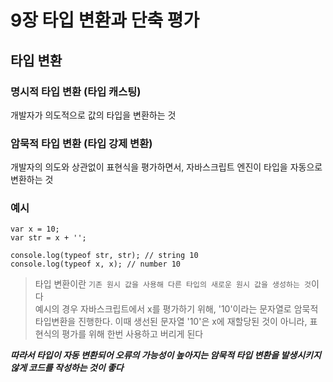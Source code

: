 # 9장 타입 변환과 단축 평가

## 타입 변환

### 명시적 타입 변환 (타입 캐스팅)

개발자가 의도적으로 값의 타입을 변환하는 것

### 암묵적 타입 변환 (타입 강제 변환)

개발자의 의도와 상관없이 표현식을 평가하면서, 자바스크립트 엔진이 타입을 자동으로 변환하는 것

### 예시

```
var x = 10;
var str = x + '';

console.log(typeof str, str); // string 10
console.log(typeof x, x); // number 10
```

> 타입 변환이란 `기존 원시 값을 사용해 다른 타입의 새로운 원시 값을 생성하는 것`이다<br>예시의 경우 자바스크립트에서 x를 평가하기 위해, '10'이라는 문자열로 암묵적 타입변환을 진행한다. 이때 생선된 문자열 '10'은 x에 재할당된 것이 아니라, 표현식의 평가를 위해 한번 사용하고 버리게 된다

**_따라서 타입이 자동 변환되어 오류의 가능성이 높아지는 암묵적 타입 변환을 발생시키지 않게 코드를 작성하는 것이 좋다_**

